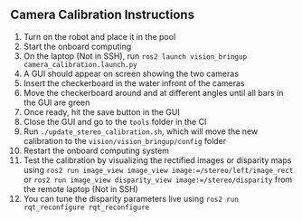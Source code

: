## Camera Calibration Instructions

1. Turn on the robot and place it in the pool
2. Start the onboard computing
3. On the laptop (Not in SSH), run `ros2 launch vision_bringup camera_calibration.launch.py`
4. A GUI should appear on screen showing the two cameras
5. Insert the checkerboard in the water infront of the cameras
6. Move the checkerboard around and at different angles until all bars in the GUI are green
7. Once ready, hit the save button in the GUI
8. Close the GUI and go to the `tools` folder in the CI
9. Run `./update_stereo_calibration.sh`, which will move the new calibration to the `vision/vision_bringup/config` folder
10. Restart the onboard computing system
11. Test the calibration by visualizing the rectified images or disparity maps using `ros2 run image_view image_view image:=/stereo/left/image_rect` or `ros2 run image_view disparity_view image:=/stereo/disparity` from the remote laptop (Not in SSH)
12. You can tune the disparity parameters live using `ros2 run rqt_reconfigure rqt_reconfigure`

